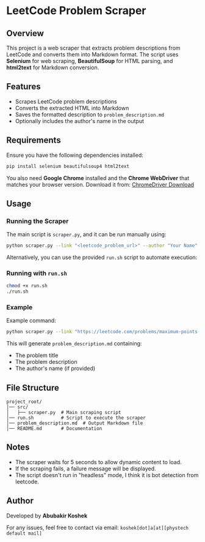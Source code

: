 # LeetCode Problem Scraper

## Overview
This project is a web scraper that extracts problem descriptions from LeetCode and converts them into Markdown format. The script uses **Selenium** for web scraping, **BeautifulSoup** for HTML parsing, and **html2text** for Markdown conversion.

## Features
- Scrapes LeetCode problem descriptions
- Converts the extracted HTML into Markdown
- Saves the formatted description to `problem_description.md`
- Optionally includes the author's name in the output

## Requirements
Ensure you have the following dependencies installed:

```sh
pip install selenium beautifulsoup4 html2text
```

You also need **Google Chrome** installed and the **Chrome WebDriver** that matches your browser version. Download it from:
[ChromeDriver Download](https://sites.google.com/chromium.org/driver/)

## Usage
### Running the Scraper
The main script is `scraper.py`, and it can be run manually using:

```sh
python scraper.py --link "<leetcode_problem_url>" --author "Your Name"
```

Alternatively, you can use the provided `run.sh` script to automate execution:

### Running with `run.sh`

```sh
chmod +x run.sh
./run.sh
```

### Example
Example command:

```sh
python scraper.py --link "https://leetcode.com/problems/maximum-points-you-can-obtain-from-cards/description/" --author "Abubakir Koshek. email: koshek[dot]a[at][phystech default mail]"
```

This will generate `problem_description.md` containing:
- The problem title
- The problem description
- The author's name (if provided)

## File Structure
```
project_root/
│── src/
│   ├── scraper.py  # Main scraping script
│── run.sh          # Script to execute the scraper
│── problem_description.md  # Output Markdown file
│── README.md       # Documentation
```

## Notes
- The scraper waits for 5 seconds to allow dynamic content to load.
- If the scraping fails, a failure message will be displayed.
- The script doesn't run in "headless" mode, I think it is bot detection from leetcode.

## Author
Developed by **Abubakir Koshek**

For any issues, feel free to contact via email: `koshek[dot]a[at][phystech default mail]`
